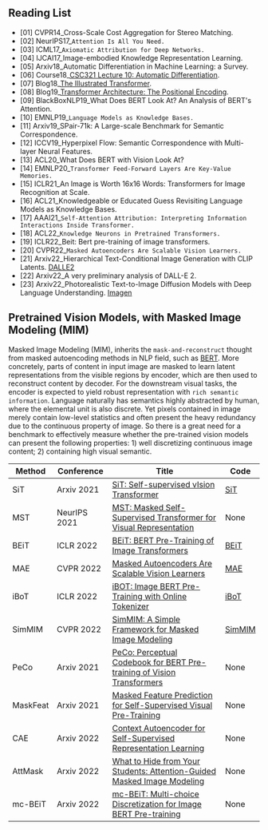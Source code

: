 ## Reading List

* [01] CVPR14_Cross-Scale Cost Aggregation for Stereo Matching.
* [02] NeurIPS17_`Attention Is All You Need.`
* [03] ICML17_`Axiomatic Attribution for Deep Networks.`
* [04] IJCAI17_Image-embodied Knowledge Representation Learning.
* [05] Arxiv18_Automatic Differentiation in Machine Learning: a Survey.
* [06] Course18_[CSC321 Lecture 10: Automatic Differentiation](https://www.cs.toronto.edu/~rgrosse/courses/csc321_2018/slides/lec10.pdf).
* [07] Blog18_[The Illustrated Transformer](https://jalammar.github.io/illustrated-transformer/).
* [08] Blog19_[Transformer Architecture: The Positional Encoding](https://kazemnejad.com/blog/transformer_architecture_positional_encoding/).
* [09] BlackBoxNLP19_What Does BERT Look At? An Analysis of BERT's Attention.
* [10] EMNLP19_`Language Models as Knowledge Bases.`
* [11] Arxiv19_SPair-71k: A Large-scale Benchmark for Semantic Correspondence.
* [12] ICCV19_Hyperpixel Flow: Semantic Correspondence with Multi-layer Neural Features.
* [13] ACL20_What Does BERT with Vision Look At?
* [14] EMNLP20_`Transformer Feed-Forward Layers Are Key-Value Memories.`
* [15] ICLR21_An Image is Worth 16x16 Words: Transformers for Image Recognition at Scale.
* [16] ACL21_Knowledgeable or Educated Guess Revisiting Language Models as Knowledge Bases.
* [17] AAAI21_`Self-Attention Attribution: Interpreting Information Interactions Inside Transformer.`
* [18] ACL22_`Knowledge Neurons in Pretrained Transformers.`
* [19] ICLR22_Beit: Bert pre-training of image transformers.
* [20] CVPR22_`Masked Autoencoders Are Scalable Vision Learners.`
* [21] Arxiv22_Hierarchical Text-Conditional Image Generation with CLIP Latents. [DALLE2](https://openai.com/dall-e-2/)
* [22] Arxiv22_A very preliminary analysis of DALL-E 2.
* [23] Arxiv22_Photorealistic Text-to-Image Diffusion Models with Deep Language Understanding. [Imagen](https://imagen.research.google/)


## Pretrained Vision Models, with Masked Image Modeling (MIM)

Masked Image Modeling (MIM), inherits the `mask-and-reconstruct` thought from masked autoencoding methods in NLP field, such as [BERT](https://github.com/google-research/bert). More concretely, parts of content in input image are masked to learn latent representations from the visible regions by encoder, which are then used to reconstruct content by decoder. For the downstream visual tasks, the encoder is expected to yield robust representation with `rich semantic information`. Language naturally has semantics highly abstracted by human, where the elemental unit is also discrete. Yet pixels contained in image merely contain low-level statistics and often present the heavy redundancy due to the continuous property of image. So there is a great need for a benchmark to effectively measure whether the pre-trained vision models can present the following properties: 1) well discretizing continuous image content; 2) containing high visual semantic.

Method|Conference|Title|Code
-----|-----|-----|-----
SiT|Arxiv 2021|[SiT: Self-supervised vIsion Transformer](https://arxiv.org/pdf/2104.03602.pdf)|[SiT](https://github.com/Sara-Ahmed/SiT)
MST|NeurIPS 2021|[MST: Masked Self-Supervised Transformer for Visual Representation](https://arxiv.org/pdf/2106.05656.pdf)|None
BEiT|ICLR 2022|[BEiT: BERT Pre-Training of Image Transformers](https://arxiv.org/abs/2106.08254)|[BEiT](https://github.com/microsoft/unilm/tree/master/beit)
MAE|CVPR 2022|[Masked Autoencoders Are Scalable Vision Learners](https://arxiv.org/pdf/2111.06377.pdf)|[MAE](https://github.com/facebookresearch/mae)
iBoT|ICLR 2022|[iBOT: Image BERT Pre-Training with Online Tokenizer](https://arxiv.org/pdf/2111.07832.pdf)|[iBoT](https://github.com/bytedance/ibot)
SimMIM|CVPR 2022|[SimMIM: A Simple Framework for Masked Image Modeling](https://arxiv.org/pdf/2111.09886.pdf)|[SimMIM](https://github.com/microsoft/SimMIM)
PeCo|Arxiv 2021|[PeCo: Perceptual Codebook for BERT Pre-training of Vision Transformers](https://arxiv.org/pdf/2111.12710.pdf)|None
MaskFeat|Arxiv 2021|[Masked Feature Prediction for Self-Supervised Visual Pre-Training](https://arxiv.org/pdf/2112.09133.pdf)|None
CAE|Arxiv 2022|[Context Autoencoder for Self-Supervised Representation Learning](https://arxiv.org/pdf/2202.03026.pdf)|None
AttMask|Arxiv 2022|[What to Hide from Your Students: Attention-Guided Masked Image Modeling](https://arxiv.org/pdf/2203.12719.pdf)|None
mc-BEiT|Arxiv 2022|[mc-BEiT: Multi-choice Discretization for Image BERT Pre-training](https://arxiv.org/pdf/2203.15371.pdf)|None
